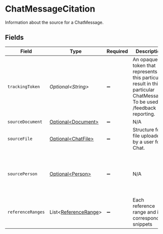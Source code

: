 # ChatMessageCitation

Information about the source for a ChatMessage.


## Fields

| Field                                                                                                                      | Type                                                                                                                       | Required                                                                                                                   | Description                                                                                                                | Example                                                                                                                    |
| -------------------------------------------------------------------------------------------------------------------------- | -------------------------------------------------------------------------------------------------------------------------- | -------------------------------------------------------------------------------------------------------------------------- | -------------------------------------------------------------------------------------------------------------------------- | -------------------------------------------------------------------------------------------------------------------------- |
| `trackingToken`                                                                                                            | *Optional\<String>*                                                                                                        | :heavy_minus_sign:                                                                                                         | An opaque token that represents this particular result in this particular ChatMessage. To be used for /feedback reporting. |                                                                                                                            |
| `sourceDocument`                                                                                                           | [Optional\<Document>](../../models/components/Document.md)                                                                 | :heavy_minus_sign:                                                                                                         | N/A                                                                                                                        |                                                                                                                            |
| `sourceFile`                                                                                                               | [Optional\<ChatFile>](../../models/components/ChatFile.md)                                                                 | :heavy_minus_sign:                                                                                                         | Structure for file uploaded by a user for Chat.                                                                            |                                                                                                                            |
| `sourcePerson`                                                                                                             | [Optional\<Person>](../../models/components/Person.md)                                                                     | :heavy_minus_sign:                                                                                                         | N/A                                                                                                                        | {<br/>"name": "George Clooney",<br/>"obfuscatedId": "abc123"<br/>}                                                         |
| `referenceRanges`                                                                                                          | List\<[ReferenceRange](../../models/components/ReferenceRange.md)>                                                         | :heavy_minus_sign:                                                                                                         | Each reference range and its corresponding snippets                                                                        |                                                                                                                            |